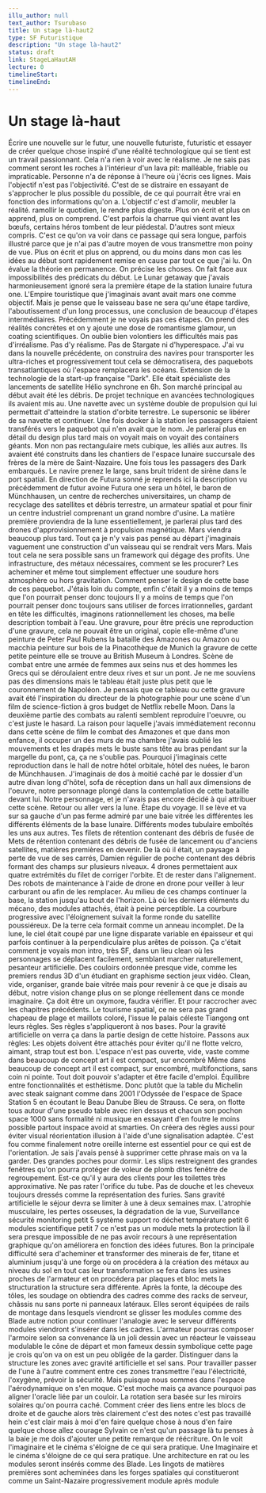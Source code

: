 ```yaml
---
illu_author: null
text_author: Tsurubaso
title: Un stage là-haut2
type: SF Futuristique
description: "Un stage là-haut2"
status: draft
link: StageLaHautAH
lecture: 0
timelineStart: 
timelineEnd: 
---
```



# Un stage là-haut




Écrire une nouvelle sur le futur, une nouvelle futuriste, futuristic et essayer de créer quelque chose inspiré d'une réalité technologique qui se tient est un travail passionnant. Cela n'a rien à voir avec le réalisme. Je ne sais pas comment seront les roches à l'intérieur d'un lava pit: malléable, friable ou impraticable. Personne n'a de réponse à l'heure où j'écris ces lignes. Mais l'objectif n'est pas l'objectivité. C'est de se distraire en essayant de s'approcher le plus possible du possible, de ce qui pourrait être vrai en fonction des informations qu'on a. L'objectif c'est d'amolir, meubler la réalité. ramollir  le quotidien, le rendre plus digeste. Plus on écrit et plus on apprend, plus on comprend. C'est parfois la charrue qui vient avant les bœufs, certains héros tombent de leur piédestal. D'autres sont mieux compris. C'est ce qu'on va voir dans ce passage qui sera longue, parfois illustré parce que je n'ai pas d'autre moyen de vous transmettre mon poiny de vue. Plus on écrit et plus on apprend, ou du moins dans mon cas les idées au début sont rapidement remise en cause par tout ce que j'ai lu. On évalue la théorie en permanence. On précise les choses. On fait face aux impossibilités des prédicats du début. Le Lunar getaway que j'avais harmonieusement ignoré sera la première étape de la station lunaire futura one. L'Empire touristique que j'imaginais avant avait mars one comme objectif. Mais je pense que le vaisseau base ne sera qu'une étape tardive, l'aboutissement d'un long processus, une conclusion de beaucoup d'étapes intermédiaires. Précédemment je ne voyais pas ces étapes. On prend des réalités concrètes et on y ajoute une dose de romantisme glamour, un coating scientifiques. On oublie bien volontiers les difficultés mais pas d'irréalisme. Pas d'y réalisme. Pas de Stargate ni d'hyperespace. J'ai vu dans la nouvelle précédente, on construira des navires pour transporter les ultra-riches et progressivement tout cela se démocratisera, des paquebots transatlantiques où l'espace remplacera les océans. Extension de la technologie de la start-up française "Dark". Elle était spécialiste des lancements de satellite Hélio synchrone en 6h. Son marché principal au début avait été les débris. De projet technique en avancées technologiques ils avaient mis au. Une navette avec un système double de propulsion qui lui permettait d'atteindre la station d'orbite terrestre. Le supersonic se libérer de sa navette et continuer. Une fois docker à la station les passagers étaient transférés vers le paquebot qui n'en avait que le nom. Je parlerai plus en détail du design plus tard mais on voyait mais on voyait des containers géants. Mon non pas rectangulaire mets cubique, les alliés aux autres. Ils avaient été construits dans les chantiers de l'espace lunaire succursale des frères de la mère de Saint-Nazaire. Une fois tous les passagers des Dark embarqués. Le navire prenez le large, sans bruit trident de sirène dans le port spatial. En direction de Futura sonné je reprends ici la description vu précédemment de futur avoine Futura one sera un hôtel, le baron de Münchhausen, un centre de recherches universitaires, un champ de recyclage des satellites et débris terrestre, un armateur spatial et pour finir un centre industriel comprenant un grand nombre d'usine. La matière première proviendra de la lune essentiellement, je parlerai plus tard des drones d'approvisionnement à propulsion magnétique. Mars viendra beaucoup plus tard. Tout ça je n'y vais pas pensé au départ j'imaginais vaguement une construction d'un vaisseau qui se rendrait vers Mars. Mais tout cela ne sera possible sans un framework qui dégage des profits. Une infrastructure, des métaux nécessaires, comment se les procurer? Les acheminer et même tout simplement effectuer une soudure hors atmosphère ou hors gravitation. Comment penser le design de cette base de ces paquebot. J'étais loin du compte, enfin c'était il y a moins de temps que l'on pourrait penser donc toujours
Il y a moins de temps que l'on pourrait penser donc toujours sans utiliser de forces irrationnelles, gardant en tête les difficultés, imaginons rationnellement les choses, ma belle description tombait à l'eau. Une gravure, pour être précis une reproduction d'une gravure, cela ne pouvait être un original, copie elle-même d'une peinture de Peter Paul Rubens la bataille des Amazones ou Amazon ou macchia peinture sur bois de la Pinacothèque de Munich la gravure de cette petite peinture elle se trouve au British Museum à Londres. Scène de combat entre une armée de femmes aux seins nus et des hommes les Grecs qui se déroulaient entre deux rives et sur un pont. Je ne me souviens pas des dimensions mais le tableau était juste plus petit que le couronnement de Napoléon. Je pensais que ce tableau ou cette gravure avait été l'inspiration du directeur de la photographie pour une scène d'un film de science-fiction à gros budget de Netflix rebelle Moon. Dans la deuxième partie des combats au ralenti semblent reproduire l'oeuvre, ou c'est juste le hasard. La raison pour laquelle j'avais immédiatement reconnu dans cette scène de film le combat des Amazones et que dans mon enfance, il occuper un des murs de ma chambre j'avais oublié les mouvements et les drapés mets le buste sans tête au bras pendant sur la margelle du pont, ça, ça ne s'oublie pas. Pourquoi j'imaginais cette reproduction dans le hall de notre hôtel orbitale, hôtel des nuées, le baron de Münchhausen. J'imaginais de dos à moitié caché par le dossier d'un autre divan long d'hôtel, sofa de réception dans un hall aux dimensions de l'oeuvre, notre personnage plongé dans la contemplation de cette bataille devant lui. Notre personnage, et je n'avais pas encore décidé à qui attribuer cette scène. Retour ou aller vers la lune. Étape du voyage. Il se lève et va sur sa gauche d'un pas ferme admiré par une baie vitrée les différentes les différents éléments de la base lunaire. Différents modes tubulaire emboîtés les uns aux autres. Tes filets de rétention contenant des débris de fusée de
Mets de rétention contenant des débris de fusée de lancement ou d'anciens satellites, matières premières en devenir. De là où il était, un paysage à perte de vue de ses carrés, Damien régulier de poche contenant des débris formant des champs sur plusieurs niveaux. 4 drones permettaient aux quatre extrémités du filet de corriger l'orbite. Et de rester dans l'alignement. Des robots de maintenance à l'aide de drone en drone pour veiller à leur carburant ou afin de les remplacer. Au milieu de ces champs continuer la base, la station jusqu'au bout de l'horizon. Là où les derniers éléments du mécano, des modules attachés, était à peine perceptible. La courbure progressive avec l'éloignement suivait la forme ronde du satellite poussiéreux. De la terre cela formait comme un anneau incomplet. De la lune, le ciel était coupé par une ligne disparate variable en épaisseur et qui parfois continuer à la perpendiculaire plus arêtes de poisson. Ça c'était comment je voyais mon intro, très SF, dans un lieu clean où les personnages se déplacent facilement, semblant marcher naturellement, pesanteur artificielle. Des couloirs ordonnée presque vide, comme les premiers rendus 3D d'un étudiant en graphisme section jeux vidéo. Clean, vide, organiser, grande baie vitrée mais pour revenir à ce que je disais au début, notre vision change plus on se plonge réellement dans ce monde imaginaire. Ça doit être un oxymore, faudra vérifier. Et pour raccrocher avec les chapitres précédents. Le tourisme spatial, ce ne sera pas grand chapeau de plage et maillots coloré, l'issue le palais céleste Tiangong ont leurs règles. Ses règles s'appliqueront à nos bases. Pour la gravité artificielle on verra ça dans la partie design de cette histoire. Passons aux règles: Les objets doivent être attachés pour éviter qu'il ne flotte velcro, aimant, strap tout est bon. L'espace n'est pas ouverte, vide, vaste comme dans beaucoup de concept art il est compact, sur encombré
Même dans beaucoup de concept art il est compact, sur encombré, multifonctions, sans coin ni pointe. Tout doit pouvoir s'adapter et être facile d'emploi. Équilibre entre fonctionnalités et esthétisme. Donc plutôt que la table du Michelin avec steak saignant comme dans 2001 l'Odyssée de l'espace de Space Station 5 en écoutant le Beau Danube Bleu de Strauss. Ce sera, on flotte tous autour d'une pseudo table avec rien dessus et chacun son pochon space 1000 sans formalité ni musique en essayant d'en foutre le moins possible partout inspace avoid at smarties. On créera des règles aussi pour éviter visual réorientation illusion à l'aide d'une signalisation adaptée. C'est fou comme finalement notre oreille interne est essentiel pour ce qui est de l'orientation. Je sais j'avais pensé à supprimer cette phrase mais on va la garder. Des grandes poches pour dormir. Les slips restreignent des grandes fenêtres qu'on pourra protéger de voleur de plomb dites fenêtre de regroupement. Est-ce qu'il y aura des clients pour les toilettes très approximative. Ne pas rater l'orifice du tube. Pas de douche et les cheveux toujours dressés comme la représentation des furies. Sans gravité artificielle le séjour devra se limiter à une à deux semaines max. L'atrophie musculaire, les pertes osseuses, la dégradation de la vue, 
Surveillance sécurité monitoring petit 5 système support ro déchet température petit 6 modules scientifique petit 7 ce n'est pas un module mets la protection là il sera presque impossible de ne pas avoir recours à une représentation graphique qu'on améliorera en fonction des idées futures. Bon la principale difficulté sera d'acheminer et transformer des minerais de fer, titane et aluminium jusqu'à une forge où on procédera à la création des métaux au niveau du sol en tout cas leur transformation se fera dans les usines proches de l'armateur et on procédera par plaques et bloc mets la structuration la structure sera différente. Après la fonte, la découpe des tôles, les soudage on obtiendra des cadres comme des racks de serveur, châssis nu sans porte ni panneaux latéraux. Elles seront équipées de rails de montage dans lesquels viendront se glisser les modules comme des Blade autre notion pour continuer l'analogie avec le serveur différents modules viendront s'insérer dans les cadres. L'armateur pourras composer l'armoire selon sa convenance là un joli dessin avec un réacteur le vaisseau modulable le cône de départ et mon fameux dessin symbolique cette page je crois qu'on va on est un peu obligée de la garder. Distinguer dans la structure les zones avec gravité artificielle et sel sans. Pour travailler passer de l'une à l'autre comment entre ces zones transmettre l'eau l'électricité, l'oxygène, prévoir la sécurité. Mais puisque nous sommes dans l'espace l'aérodynamique on s'en moque. C'est moche mais ça avance pourquoi pas aligner l'oracle liée par un couloir. La rotation sera basée sur les miroirs solaires qu'on pourra caché. Comment créer des liens entre les blocs de droite et de gauche alors très clairement c'est des notes c'est pas travaillé hein c'est clair mais à moi d'en faire quelque chose à nous d'en faire quelque chose allez courage Sylvain ce n'est qu'un passage là tu penses à la baie je me dois d'ajouter une petite remarque de réécriture. On le voit l'imaginaire et le cinéma s'éloigne de ce qui sera pratique. Une
Imaginaire et le cinéma s'éloigne de ce qui sera pratique. Une architecture en rat ou les modules seront insérés comme des Blade. Les lingots de matières premières sont acheminées dans les forges spatiales qui constitueront comme un Saint-Nazaire progressivement module après module
